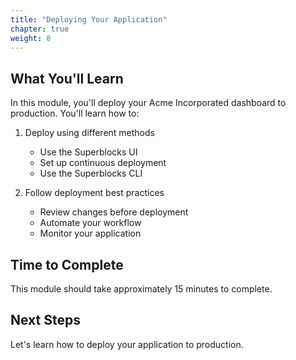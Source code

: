 ```yaml
---
title: "Deploying Your Application"
chapter: true
weight: 8
---
```


## What You'll Learn

In this module, you'll deploy your Acme Incorporated dashboard to production. You'll learn how to:

1. Deploy using different methods

    - Use the Superblocks UI
    - Set up continuous deployment
    - Use the Superblocks CLI

2. Follow deployment best practices

    - Review changes before deployment
    - Automate your workflow
    - Monitor your application


## Time to Complete

This module should take approximately 15 minutes to complete.

## Next Steps

Let's learn how to deploy your application to production.
